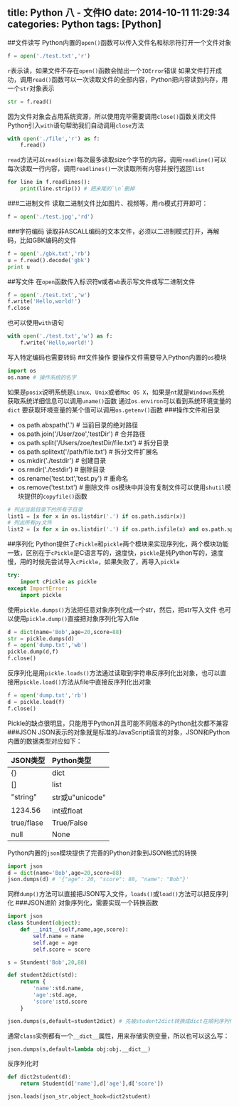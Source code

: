 title: Python 八 - 文件IO
date: 2014-10-11 11:29:34
categories: Python
tags: [Python]
---
<!--more-->
##文件读写
Python内置的`open()`函数可以传入文件名和标示符打开一个文件对象
```python
f = open('./test.txt','r')
```
`r`表示读，如果文件不存在`open()`函数会抛出一个`IOError`错误
如果文件打开成功，调用`read()`函数可以一次读取文件的全部内容，Python把内容读到内存，用一个`str`对象表示
```python
str = f.read()
```
因为文件对象会占用系统资源，所以使用完毕需要调用`close()`函数关闭文件
Python引入`with`语句帮助我们自动调用`close`方法
```python
with open('./file','r') as f:
	f.read()
```
`read`方法可以`read(size)`每次最多读取size个字节的内容，调用`readline()`可以每次读取一行内容，调用`readlines()`一次读取所有内容并按行返回`list`
```python
for line in f.readlines():
	print(line.strip())	# 把末尾的`\n`删掉
```
###二进制文件
读取二进制文件比如图片、视频等，用`rb`模式打开即可：
```python
f = open('./test.jpg','rd')
```
###字符编码
读取非ASCALL编码的文本文件，必须以二进制模式打开，再解码，比如GBK编码的文件
```python
f = open('./gbk.txt','rb')
u = f.read().decode('gbk')
print u
```
##写文件
在`open`函数传入标识符`W`或者`wb`表示写文件或写二进制文件
```python
f = open('./test.txt','w')
f.write('Hello,world!')
f.close
```
也可以使用`with`语句
```python
with open('./test.txt','w') as f:
	f.write('Hello,world!')
```
写入特定编码也需要转码
##文件操作
要操作文件需要导入Python内置的`os`模块
```python
import os
os.name # 操作系统的名字
```
如果是`posix`说明系统是`Linux`、`Unix`或者`Mac OS X`，如果是`nt`就是`Windows`系统
获取系统详细信息可以调用`uname()`函数
通过`os.environ`可以看到系统环境变量的`dict`
要获取环境变量的某个值可以调用`os.getenv()`函数
###操作文件和目录
- os.path.abspath('.')	# 当前目录的绝对路径
- os.path.join('/User/zoe','testDir') # 合并路径
- os.path.split('/Users/zoe/testDir/file.txt') # 拆分目录
- os.path.splitext('/path/file.txt') # 拆分文件扩展名
- os.mkdir('./testdir') # 创建目录
- os.rmdir('./testdir') # 删除目录
- os.rename('test.txt','test.py') # 重命名
- os.remove('test.txt') # 删除文件
os模块中并没有复制文件可以使用`shutil`模块提供的`copyfile()`函数
```python
# 列出当前目录下的所有子目录
list1 = [x for x in os.listdir('.') if os.path.isdir(x)]
# 列出所有py文件
list2 = [x for x in os.listdir('.') if os.path.isfile(x) and os.path.splitext(x)[1]=='.py']
```
##序列化
Python提供了`cPickle`和`pickle`两个模块来实现序列化，两个模块功能一致，区别在于`cPickle`是C语言写的，速度快，`pickle`是纯Python写的，速度慢，用的时候先尝试导入`cPickle`，如果失败了，再导入`pickle`
```python
try:
	import cPickle as pickle
except ImportError:
	import pickle
```
使用`pickle.dumps()`方法把任意对象序列化成一个str，然后，把str写入文件
也可以使用`pickle.dump()`直接把对象序列化写入file
```python
d = dict(name='Bob',age=20,score=88)
str = pickle.dumps(d)
f = open('dump.txt','wb')
pickle.dump(d,f)
f.close()
```
反序列化是用`pickle.loads()`方法通过读取到字符串反序列化出对象，也可以直接用`pickle.load()`方法从file中直接反序列化出对象
```python
f = open('dump.txt','rb')
d = pickle.load(f)
f.close()
```
Pickle的缺点很明显，只能用于Python并且可能不同版本的Python批次都不兼容
###JSON
JSON表示的对象就是标准的JavaScript语言的对象，JSON和Python内置的数据类型对应如下：

|JSON类型|Python类型|
|:-------|:---------|
|{}|dict|
|[]|list|
|"string"|str或u"unicode"|
|1234.56|int或float|
|true/flase|True/False|
|null|None|

Python内置的`json`模块提供了完善的Python对象到JSON格式的转换
```python
import json
d = dict(name='Bob',age=20,score=88)
json.dumps(d) # '{"age": 20, "score": 88, "name": "Bob"}'
```
同样`dump()`方法可以直接把JSON写入文件，`loads()`或`load()`方法可以把反序列化
###JSON进阶
对象序列化，需要实现一个转换函数
```python
import json
class Stundent(object):
	def __init__(self,name,age,score):
		self.name = name
		self.age = age
		self.score = score

s = Stundent('Bob',20,88)

def student2dict(std):
	return {
		'name':std.name,
		'age':std.age,
		'score':std.score
	}

json.dumps(s,default=student2dict) # 先被student2dict转换成dict在顺利序列化为JSON
```
通常`class`实例都有一个`__dict__`属性，用来存储实例变量，所以也可以这么写：
```python
json.dumps(s,default=lambda obj:obj.__dict__)
```
反序列化时
```python
def dict2student(d):
	return Student(d['name'],d['age'],d['score'])

json.loads(json_str,object_hook=dict2student)
```